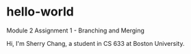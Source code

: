# hello-world
Module 2 Assignment 1 - Branching and Merging

Hi, I'm Sherry Chang, a student in CS 633 at Boston University.
